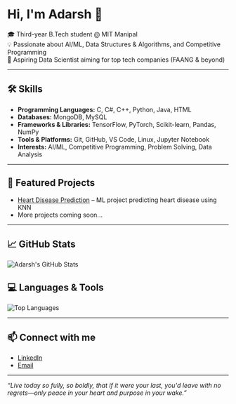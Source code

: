 # Hi, I'm Adarsh 👋

🎓 Third-year B.Tech student @ MIT Manipal  
💡 Passionate about AI/ML, Data Structures & Algorithms, and Competitive Programming  
🚀 Aspiring Data Scientist aiming for top tech companies (FAANG & beyond)

---

## 🛠️ Skills
- **Programming Languages:** C, C#, C++, Python, Java, HTML
- **Databases:** MongoDB, MySQL
- **Frameworks & Libraries:** TensorFlow, PyTorch, Scikit-learn, Pandas, NumPy  
- **Tools & Platforms:** Git, GitHub, VS Code, Linux, Jupyter Notebook  
- **Interests:** AI/ML, Competitive Programming, Problem Solving, Data Analysis  

---

## 📂 Featured Projects      
- [Heart Disease Prediction](https://github.com/adars-h-agrawal/heart-disease-prediction) – ML project predicting heart disease using KNN 
- More projects coming soon...

---

## 📈 GitHub Stats
![Adarsh's GitHub Stats](https://github-readme-stats.vercel.app/api?username=adars-h-agrawal&show_icons=true&count_private=true&theme=radical)

## 💻 Languages & Tools
![Top Languages](https://github-readme-stats.vercel.app/api/top-langs/?username=adars-h-agrawal&layout=compact&theme=radical)

---

## 📫 Connect with me
- [LinkedIn](https://www.linkedin.com/in/adarsh-agrawal-76665a222/)  
- [Email](mailto:agrawaladarsh2005@gmail.com)  

---

*“Live today so fully, so boldly, that if it were your last, you'd leave with no regrets—only peace in your heart and purpose in your wake.”*
